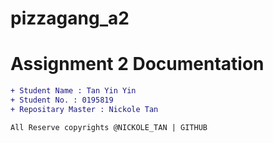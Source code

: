 # pizzagang_a2
# Assignment 2 Documentation
```diff
+ Student Name : Tan Yin Yin 
+ Student No. : 0195819
+ Repositary Master : Nickole Tan 

All Reserve copyrights @NICKOLE_TAN | GITHUB 
 ```

